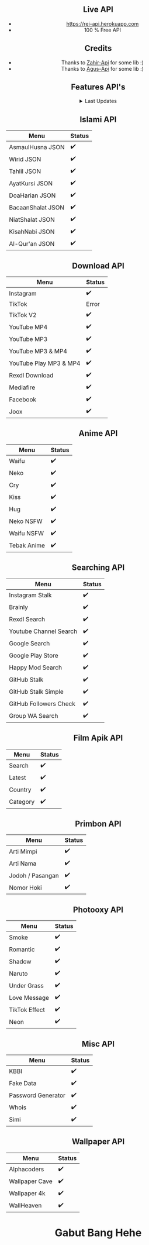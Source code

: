 <div align="center">

## Live API

- https://rei-api.herokuapp.com
- 100 % Free API

## Credits
- Thanks to [Zahir-Api](https://github.com/Zhirrr) for some lib :)
- Thanks to [Agus-Api](https://github.com/adwis) for some lib :)
 
 ## Features API's
<details>
<summary>Last Updates</summary>
  
> 08 - 21 - 2021 ||  V 1.6

</details>


## Islami API

| Menu              | Status  |
| ----------------- | ------- |
| AsmaulHusna JSON  | ✔️     |
| Wirid JSON        | ✔️     |
| Tahlil JSON       | ✔️     |
| AyatKursi JSON    | ✔️     |
| DoaHarian JSON    | ✔️     |
| BacaanShalat JSON | ✔️     |
| NiatShalat JSON   | ✔️     |
| KisahNabi JSON    | ✔️     |
| Al-Qur'an JSON    | ✔️     |
 
## Download API

| Menu                      |  Status   |
| ------------------------- |  -------- |
| Instagram                 |  ✔️      |
| TikTok                    |  Error   |
| TikTok V2                 |  ✔️      |
| YouTube MP4               |  ✔️      |
| YouTube MP3               |  ✔️      |
| YouTube MP3 & MP4         |  ✔️      |
| YouTube Play MP3 & MP4    |  ✔️      |
| Rexdl Download            |  ✔️      |
| Mediafire                 |  ✔️      |
| Facebook                  |  ✔️      |
| Joox                      |  ✔️      |

 ## Anime API

| Menu                      |  Status   |
| ------------------------- |  -------- |
| Waifu                     |    ✔️    |
| Neko                      |    ✔️    |
| Cry                       |    ✔️    |
| Kiss                      |    ✔️    |
| Hug                       |    ✔️    |
| Neko NSFW                 |    ✔️    |
| Waifu NSFW                |    ✔️    |
| Tebak Anime               |    ✔️    |
 
 ## Searching API

| Menu                      |  Status   |
| ------------------------- |  -------- |
| Instagram Stalk           |    ✔️    |
| Brainly                   |    ✔️    |
| Rexdl Search              |    ✔️    |
| Youtube Channel Search    |    ✔️    |
| Google Search             |    ✔️    |
| Google Play Store         |    ✔️    |
| Happy Mod Search          |    ✔️    |
| GitHub Stalk              |    ✔️    |
| GitHub Stalk Simple       |    ✔️    |
| GitHub Followers Check    |    ✔️    |
| Group WA Search           |    ✔️    |
 
## Film Apik API

| Menu                      |  Status   |
| ------------------------- |  -------- |
| Search                    |    ✔️    |
| Latest                    |    ✔️    |
| Country                   |    ✔️    |
| Category                  |    ✔️    |

## Primbon API

| Menu                      |  Status   |
| ------------------------- |  -------- |
| Arti Mimpi                |    ✔️    |
| Arti Nama                 |    ✔️    |
| Jodoh / Pasangan          |    ✔️    |
| Nomor Hoki                |    ✔️    |

## Photooxy API

| Menu                      |  Status   |
| ------------------------- |  -------- |
| Smoke                     |    ✔️    |
| Romantic                  |    ✔️    |
| Shadow                    |    ✔️    |
| Naruto                    |    ✔️    |
| Under Grass               |    ✔️    |
| Love Message              |    ✔️    |
| TikTok Effect             |    ✔️    |
| Neon                      |    ✔️    |

## Misc API

| Menu                      | Status    |
| ------------------------- |  -------- |
| KBBI                      |    ✔️    |
| Fake Data                 |    ✔️    |
| Password Generator        |    ✔️    |
| Whois                     |    ✔️    |
| Simi                      |    ✔️    |
 
 ## Wallpaper API

| Menu                      | Status    |
| ------------------------- |  -------- |
| Alphacoders               |    ✔️    |
| Wallpaper Cave            |    ✔️    |
| Wallpaper 4k              |    ✔️    |
| WallHeaven                |    ✔️    |

 
# Gabut Bang Hehe
